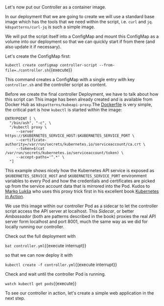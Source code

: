 Let's now put our Controller as a container image.

In our deployment that we are going to create we will use a standard base image which has the tools that we need within the script, i.e. `curl` and `jq`. `k8spatterns/curl-jq` is such a simple image.

We will put the script itself into a ConfigMap and mount this ConfigMap as a volume into our deployment so that we can quickly start if from there (and also update it if necessary).

Let's create the ConfigMap first:

`kubectl create configmap controller-script --from-file=./controller.sh`{{execute}}

This command creates a ConfigMap with a single entry with key `controller.sh` and the controller script as content.

Before we create the final controller Deployment, we have to talk about how this script can
This image has been already created and is available from Docker Hub as `k8spatterns/kubeapi-proxy`.The [Dockerfile](https://github.com/k8spatterns/examples/blob/master/advanced/images/kubeapi-proxy.dockerfile) is very simple, the critical part is how `kubectl` is started within the image:

```
ENTRYPOINT [ \
  "/bin/ash", "-c", \
  "/kubectl proxy \
     --server https://$KUBERNETES_SERVICE_HOST:$KUBERNETES_SERVICE_PORT \
     --certificate-authority=/var/run/secrets/kubernetes.io/serviceaccount/ca.crt \
     --token=$(cat /var/run/secrets/kubernetes.io/serviceaccount/token) \
     --accept-paths='^.*' \
  "]
```

This example shows nicely how the Kubernetes API service is exposed as `$KUBERNETES_SERVICE_HOST` and `$KUBERNETES_SERVICE_PORT` environment variables to every Pod and how the credentials and certificates are picked up from the service account data that is mirrored into the Pod. Kudos to [Marko Lukša](https://github.com/luksa) who uses this proxy trick first in his excellent book [Kubernetes in Action](https://www.manning.com/books/kubernetes-in-action).

We use this image within our controller Pod as a sidecar to let the controller script access the API server at localhost. This _Sidecar_, or better _Ambassador_ (both are patterns described in the book) proxies the real API server form localhost and port 8001, much the same way as we did for locally running our controller.

Check out the full deployment with

`bat controller.yml`{{execute interrupt}}

so that we can now deploy it with

`kubectl create -f controller.yml`{{execute interrupt}}

Check and wait until the controller Pod is running.

`watch kubectl get pods`{{execute}}

To see our controller in action, let's create a simple web application in the next step.
